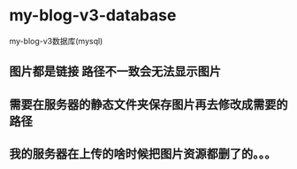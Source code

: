 # my-blog-v3-database
my-blog-v3数据库(mysql)

图片都是链接 路径不一致会无法显示图片
---
需要在服务器的静态文件夹保存图片再去修改成需要的路径
---
我的服务器在上传的啥时候把图片资源都删了的。。。
---
